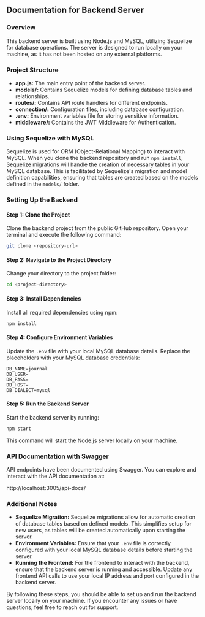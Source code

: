 ## Documentation for Backend Server

### Overview

This backend server is built using Node.js and MySQL, utilizing Sequelize for database operations. The server is designed to run locally on your machine, as it has not been hosted on any external platforms.

### Project Structure

- **app.js:** The main entry point of the backend server.
- **models/:** Contains Sequelize models for defining database tables and relationships.
- **routes/:** Contains API route handlers for different endpoints.
- **connection/:** Configuration files, including database configuration.
- **.env:** Environment variables file for storing sensitive information.
- **middleware/:** Contains the JWT Middleware for Authentication.

### Using Sequelize with MySQL

Sequelize is used for ORM (Object-Relational Mapping) to interact with MySQL. When you clone the backend repository and run `npm install`, Sequelize migrations will handle the creation of necessary tables in your MySQL database. This is facilitated by Sequelize's migration and model definition capabilities, ensuring that tables are created based on the models defined in the `models/` folder.

### Setting Up the Backend

#### Step 1: Clone the Project

Clone the backend project from the public GitHub repository. Open your terminal and execute the following command:

```sh
git clone <repository-url>
```

#### Step 2: Navigate to the Project Directory

Change your directory to the project folder:

```sh
cd <project-directory>
```

#### Step 3: Install Dependencies

Install all required dependencies using npm:

```sh
npm install
```

#### Step 4: Configure Environment Variables

Update the `.env` file with your local MySQL database details. Replace the placeholders with your MySQL database credentials:

```dotenv
DB_NAME=journal
DB_USER=
DB_PASS=
DB_HOST=
DB_DIALECT=mysql
```

#### Step 5: Run the Backend Server

Start the backend server by running:

```sh
npm start
```

This command will start the Node.js server locally on your machine.

### API Documentation with Swagger

API endpoints have been documented using Swagger. You can explore and interact with the API documentation at:

http://localhost:3005/api-docs/

### Additional Notes

- **Sequelize Migration:** Sequelize migrations allow for automatic creation of database tables based on defined models. This simplifies setup for new users, as tables will be created automatically upon starting the server.
- **Environment Variables:** Ensure that your `.env` file is correctly configured with your local MySQL database details before starting the server.
- **Running the Frontend:** For the frontend to interact with the backend, ensure that the backend server is running and accessible. Update any frontend API calls to use your local IP address and port configured in the backend server.

By following these steps, you should be able to set up and run the backend server locally on your machine. If you encounter any issues or have questions, feel free to reach out for support.
